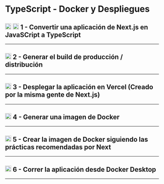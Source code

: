 # TypeScript - Docker y Despliegues

## <img width="20" height="20" src="https://img.icons8.com/color/20/javascript--v1.png" alt="javascript--v1"/>  <img width="20" height="20" src="https://img.icons8.com/external-tal-revivo-color-tal-revivo/20/external-typescript-an-open-source-programming-language-developed-and-maintained-by-microsoft-logo-color-tal-revivo.png" alt="external-typescript-an-open-source-programming-language-developed-and-maintained-by-microsoft-logo-color-tal-revivo"/> 1 - Convertir una aplicación de Next.js en JavaSCript a TypeScript

---

## <img width="20" height="20" src="https://img.icons8.com/external-flaticons-lineal-color-flat-icons/20/external-build-agile-flaticons-lineal-color-flat-icons.png" alt="external-build-agile-flaticons-lineal-color-flat-icons"/> 2 - Generar el build de producción / distribución


---

## <img width="20" height="20" src="https://img.icons8.com/fluency/20/window.png" alt="window"/>  3 - Desplegar la aplicación en Vercel (Creado por la misma gente de Next.js)

---

## <img width="20" height="20" src="https://img.icons8.com/external-tal-revivo-color-tal-revivo/20/external-docker-a-set-of-coupled-software-as-a-service-logo-color-tal-revivo.png" alt="external-docker-a-set-of-coupled-software-as-a-service-logo-color-tal-revivo"/> 4 - Generar una imagen de Docker

---

## <img width="20" height="20" src="https://img.icons8.com/external-tal-revivo-color-tal-revivo/20/external-docker-a-set-of-coupled-software-as-a-service-logo-color-tal-revivo.png" alt="external-docker-a-set-of-coupled-software-as-a-service-logo-color-tal-revivo"/> 5 - Crear la imagen de Docker siguiendo las prácticas recomendadas por Next

---

## <img width="20" height="20" src="https://img.icons8.com/external-tal-revivo-color-tal-revivo/20/external-docker-a-set-of-coupled-software-as-a-service-logo-color-tal-revivo.png" alt="external-docker-a-set-of-coupled-software-as-a-service-logo-color-tal-revivo"/>  6 - Correr la aplicación desde Docker Desktop

---